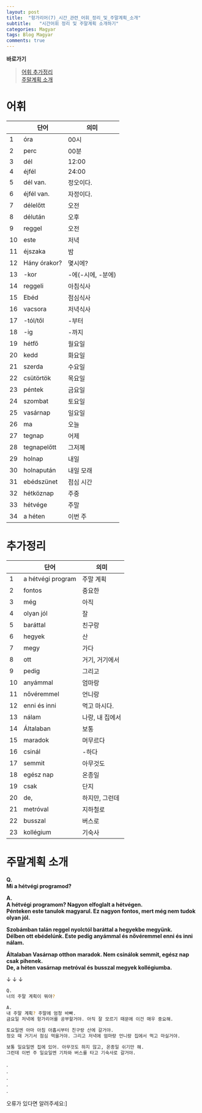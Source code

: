 ```yaml
---
layout: post
title:  "헝가리어(7)_시간_관련_어휘_정리_및_주말계획_소개"
subtitle:   "시간어휘 정리 및 주말계획 소개하기"
categories: Magyar
tags: Blog Magyar   
comments: true
---
```


**바로가기**          
>[어휘 추가정리](#추가정리)  
[주말계획 소개](#주말계획_소개)     



# 어휘

|  | **단어** | **의미** |         
| ------ | ------ | ------ |     
|1|óra|00시|       
|2|perc|00분|          
|3|dél|12:00|          
|4|éjfél|24:00|        
|5|dél van.|정오이다.|        
|6|éjfél van.|자정이다.|        
|7|délelőtt|오전|      
|8|délután|오후|    
|9|reggel|오전|    
|10|este|저녁|  
|11|éjszaka|밤|       
|12|Hány órakor?|몇시에?|     
|13|-kor|-에(-시에, -분에)|          
|14|reggeli|아침식사|         
|15|Ebéd|점심식사|       
|16|vacsora|저녁식사|     
|17|-tól/től|-부터|        
|18|-ig|-까지|        
|19|hétfő|월요일|        
|20|kedd|화요일|        
|21|szerda|수요일|        
|22|csütörtök|목요일|        
|23|péntek|금요일|        
|24|szombat|토요일|        
|25|vasárnap|일요일|        
|26|ma|오늘|        
|27|tegnap|어제|        
|28|tegnapelőtt|그저께|        
|29|holnap|내일|        
|30|holnapután|내일 모래|        
|31|ebédszünet|점심 시간|        
|32|hétköznap|주중|        
|33|hétvége|주말|       
|34|a héten|이번 주|        
      
      
      
# 추가정리

|  | **단어** | **의미** |         
| ------ | ------ | ------ |     
|1|a hétvégi program|주말 계획|       
|2|fontos|중요한|          
|3|még|아직|          
|4|olyan jól|잘|        
|5|baráttal |친구랑|        
|6|hegyek|산|        
|7|megy|가다|      
|8|ott|거기, 거기에서|    
|9|pedig|그리고|    
|10|anyámmal|엄마랑|  
|11|nővéremmel|언니랑|       
|12|enni és inni|먹고 마시다.|     
|13|nálam|나랑, 내 집에서|          
|14|Általaban|보통|         
|15|maradok|머무르다|       
|16|csinál|-하다|     
|17|semmit|아무것도|        
|18|egész nap|온종일|              
|19|csak|단지|        
|20|de,|하지만, 그런데|        
|21|metróval|지하철로|        
|22|busszal|버스로|        
|23|kollégium|기숙사|        
    



# 주말계획 소개

**Q.     
Mi a hétvégi programod?**        
       
**A.     
A hétvégi programom? Nagyon elfoglalt a hétvégen.               
Pénteken este tanulok magyarul. Ez nagyon fontos, mert még nem tudok olyan jól.**       

**Szobámban talán reggel nyolctól baráttal a hegyekbe megyünk.        
Délben ott ebédelúnk. Este pedig anyámmal és nővéremmel enni és inni nálam.**       

**Általaban Vasárnap otthon maradok. Nem csinálok semmit, egész nap csak pihenek.       
De, a héten vasárnap metróval és busszal megyek kollégiumba.**        



↓ ↓ ↓        


~~~sh
Q.
너의 주말 계획이 뭐야?       
       
A.
내 주말 계획? 주말에 엄청 바빠.       
금요일 저녁에 헝가리어를 공부할거야. 아직 잘 모르기 때문에 이건 매우 중요해.       

토요일엔 아마 아침 아홉시부터 친구랑 산에 갈거야.              
정오 때 거기서 점심 먹을거야. 그리고 저녁에 엄마랑 언니랑 집에서 먹고 마실거야.       

보통 일요일엔 집에 있어. 아무것도 하지 않고, 온종일 쉬기만 해.       
그런데 이번 주 일요일엔 기차와 버스를 타고 기숙사로 갈거야.         
~~~



         
.         
.         
.         
.         
.         

오류가 있다면 알려주세요:]
